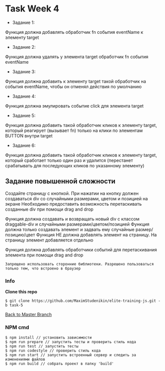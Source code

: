 # Task Week 4

 * Задание 1:<br>

 Функция должна добавлять обработчик fn события eventName к элементу target
 
 * Задание 2:<br>

 Функция должна удалять у элемента target обработчик fn события eventName
 
 * Задание 3:<br>

 Функция должна добавить к элементу target такой обработчик на события eventName, чтобы он отменял действия по умолчанию
 
 * Задание 4:<br>

 Функция должна эмулировать событие click для элемента target
 * Задание 5:<br>

 Функция должна добавить такой обработчик кликов к элементу target,
 который реагирует (вызывает fn) только на клики по элементам BUTTON внутри target
 
 * Задание 6:<br>

 Функция должна добавить такой обработчик кликов к элементу target,
 который сработает только один раз и удалится (перестанет срабатывать для последующих кликов по указанному элементу)
 
 
## Задание повышенной сложности

 Создайте страницу с кнопкой.
 При нажатии на кнопку должен создаваться div со случайными размерами, цветом и позицией на экране
 Необходимо предоставить возможность перетаскивать созданные div при помощи drag and drop

 Функция должна создавать и возвращать новый div с классом draggable-div и случайными размерами/цветом/позицией
 Функция должна только создавать элемент и задвать ему случайные размер/позицию/цвет
 Функция НЕ должна добавлять элемент на страницу. На страницу элемент добавляется отдельно

 Функция должна добавлять обработчики событий для перетаскивания элемента при помощи drag and drop

```
Запрещено использовать сторонние библиотеки. Разрешено пользоваться только тем, что встроено в браузер
```

### Info

**Clone this repo**<br>

```$ git clone https://github.com/MaximStudenikin/elite-training-js.git -b task-5```

[Back to Master Branch](https://github.com/MaximStudenikin/elite-training-js/tree/master)

### NPM cmd

```
$ npm install // установить зависимости
$ npm run prepare // запустить тесты и проверить стиль кода
$ npm run test // запустить тесты
$ npm run codestyle // проверить стиль кода
$ npm run start // запустить встроенный сервер и следить за изменениями файлов
$ npm run build // собрать проект в папку 'build'
```